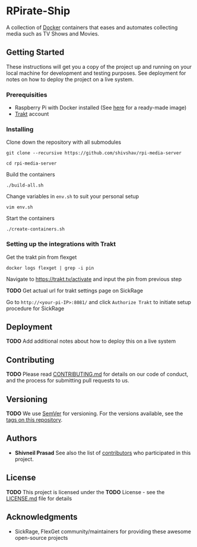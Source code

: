 # RPirate-Ship

A collection of [Docker](https://www.docker.com/) containers that eases and automates collecting media such as TV Shows and Movies.

## Getting Started

These instructions will get you a copy of the project up and running on your local machine for development and testing purposes. See deployment for notes on how to deploy the project on a live system.

### Prerequisities

- Raspberry Pi with Docker installed (See [here](http://blog.hypriot.com/getting-started-with-docker-and-linux-on-the-raspberry-pi/) for a ready-made image)
- [Trakt](https://trakt.tv/auth/join) account

### Installing

Clone down the repository with all submodules
```
git clone --recursive https://github.com/shivshav/rpi-media-server
```
```
cd rpi-media-server
```
Build the containers
```
./build-all.sh
```

Change variables in `env.sh` to suit your personal setup
```
vim env.sh
```
Start the containers
```
./create-containers.sh
```

### Setting up the integrations with Trakt
Get the trakt pin from flexget
```
docker logs flexget | grep -i pin
```

Navigate to https://trakt.tv/activate and input the pin from previous step

**TODO** Get actual url for trakt settings page on SickRage

Go to `http://<your-pi-IP>:8081/` and click `Authorize Trakt` to initiate setup procedure for SickRage

## Deployment
**TODO**
Add additional notes about how to deploy this on a live system

## Contributing
**TODO**
Please read [CONTRIBUTING.md](CONTRIBUTING.md) for details on our code of conduct, and the process for submitting pull requests to us.

## Versioning
**TODO**
We use [SemVer](http://semver.org/) for versioning. For the versions available, see the [tags on this repository](https://github.com/shivshav/rpi-media-server/tags). 

## Authors
* **Shivneil Prasad**
See also the list of [contributors](https://github.com/shivshav/rpi-media-server/contributors) who participated in this project.

## License
**TODO**
This project is licensed under the **TODO** License - see the [LICENSE.md](LICENSE.md) file for details

## Acknowledgments

* SickRage, FlexGet community/maintainers for providing these awesome open-source projects

